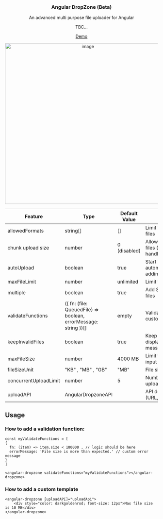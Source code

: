 <div id="top"></div>

<!-- PROJECT LOGO -->
<br />

  <!-- <a href="https://github.com/github_username/repo_name">
    <img src="images/logo.png" alt="Logo" width="80" height="80">
  </a> -->

<h3 align="center">Angular DropZone (Beta)</h3>
    <div align="center">
     An advanced multi purpose file uploader for Angular
  
  TBC...
  
  <a href="https://fanathan.github.io/Angular-DropZone/">Demo</a>
  </div>

  <p align="center">
  
 
<img align="center" width="530" alt="image" src="https://user-images.githubusercontent.com/102797896/161385043-c975368e-75d9-42f6-b5b1-7bd93f63a4a5.png">

  </p>
  


| Feature               | Type                                                            | Default Value | Description                                                     |
| --------------------- | --------------------------------------------------------------- | ------------- | --------------------------------------------------------------- |
| allowedFormats        | string[]                                                        | []            | Limit the type of input files                                   |
| chunk upload size     | number                                                          | 0 (disabled)  | Allow to upload huge files (chunks should be handled by server) |
| autoUpload            | boolean                                                         | true          | Start to upload automatically after adding files                |
| maxFileLimit          | number                                                          | unlimited     | Limit the number of files                                       |
| multiple              | boolean                                                         | true          | Add Single or Multiple files                                    |
| validateFunctions     | ({ fn: (file: QueuedFile) => boolean, errorMessage: string })[] | empty         | Validation functions with custom error message.                 |
| keepInvalidFiles      | boolean                                                         | true          | Keep invalid files and display an error message                 |
| maxFileSize           | number                                                          | 4000 MB       | Limit the size of the input file                                |
| fileSizeUnit          | "KB" , "MB" , "GB"                                              | "MB"          | File size unit                                                  |
| concurrentUploadLimit | number                                                          | 5             | Number of files can be uploaded concurrently                    |
| uploadAPI             | AngularDropzoneAPI                                              |               | API definition (URL,Headers,Method...)                          |

<!-- TABLE OF CONTENTS -->

<!-- ABOUT THE PROJECT -->

## Usage

### How to add a validation function:

```
const myValidateFunctions = [
{
  fn: (item) => item.size < 100000 , // logic should be here
  errorMessage: 'File size is more than expected.' // custom error message
}
]

<angular-dropzone validateFunctions="myValidateFunctions"></angular-dropzone>
```

### How to add a custom template

```
<angular-dropzone [uploadAPI]="uploadApi">
    <div style="color: darkgoldenrod; font-size: 12px">Max file size is 10 MB</div>
</angular-dropzone>
```
